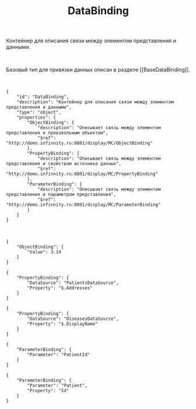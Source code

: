 ﻿---
layout: default
title: DataBinding
position: 8
categories: 
tags: 
---

Контейнер для описания связи между элементом представления и данными.

 

Базовый тип для привязки данных описан в разделе [[BaseDataBinding]].

   

```
{
	"id": "DataBinding",
	"description": "Контейнер для описания связи между элементом представления и данными",
	"type": "object",
	"properties": {
		"ObjectBinding": {
			"description": "Описывает связь между элементом представления и произвольным объектом",
			"$ref": "http://demo.infinnity.ru:8081/display/MC/ObjectBinding"
		},
		"PropertyBinding": {
			"description": "Описывает связь между элементом представления и свойством источника данных",
			"$ref": "http://demo.infinnity.ru:8081/display/MC/PropertyBinding"
		},
		"ParameterBinding": {
			"description": "Описывает связь между элементом представления и параметром представления",
			"$ref": "http://demo.infinnity.ru:8081/display/MC/ParameterBinding"
		}
	}
}
```

   

```
{
	"ObjectBinding": {
		"Value": 3.14
	}
}
```

```
{
	"PropertyBinding": {
		"DataSource": "PatientsDataSource",
		"Property": "$.Addresses"
	}
}
```

```
{
	"PropertyBinding": {
		"DataSource": "DiseasesDataSource",
		"Property": "$.DisplayName"
	}
}
```

```
{
	"ParameterBinding": {
		"Parameter": "PatientId"
	}
}
```

```
{
	"ParameterBinding": {
		"Parameter": "Patient",
		"Property": "Id"
	}
}
```

 

 

